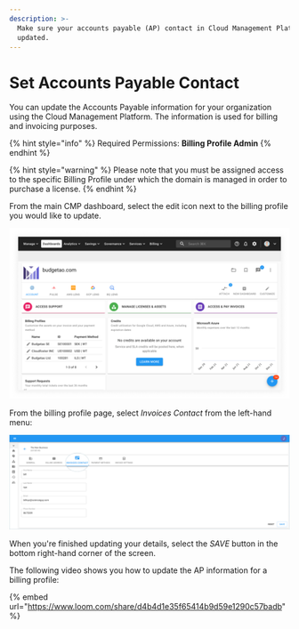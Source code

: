 ```yaml
---
description: >-
  Make sure your accounts payable (AP) contact in Cloud Management Platform is
  updated.
---
```


# Set Accounts Payable Contact

You can update the Accounts Payable information for your organization using the Cloud Management Platform. The information is used for billing and invoicing purposes.

{% hint style="info" %}
Required Permissions: **Billing Profile Admin**
{% endhint %}

{% hint style="warning" %}
Please note that you must be assigned access to the specific Billing Profile under which the domain is managed in order to purchase a license.
{% endhint %}

From the main CMP dashboard, select the edit icon next to the billing profile you would like to update.

![A screenshot of the CMP dashboard](../.gitbook/assets/dashboard.png)

From the billing profile page, select _Invoices Contact_ from the left-hand menu:

![A screenshot of the _Invoices Contact_ screen](../.gitbook/assets/invoices-contact.png)

When you're finished updating your details, select the _SAVE_ button in the bottom right-hand corner of the screen.

The following video shows you how to update the AP information for a billing profile:

{% embed url="https://www.loom.com/share/d4b4d1e35f65414b9d59e1290c57badb" %}
